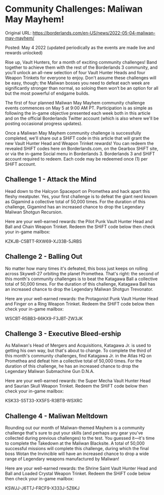 Community Challenges: Maliwan May Mayhem!
=========================================

Original URL: https://borderlands.com/en-US/news/2022-05-04-maliwan-may-mayhem/

Posted: May 4 2022 (updated periodically as the events are made live and rewards unlocked)

Rise up, Vault Hunters, for a month of exciting community challenges! Band together to achieve them with the rest of the Borderlands 3 community, and you’ll unlock an all-new selection of four Vault Hunter Heads and four Weapon Trinkets for everyone to enjoy. Don't assume these challenges will be easy, though; the Maliwan bosses you need to defeat each week are significantly stronger than normal, so soloing them won’t be an option for all but the most powerful of endgame builds. 

The first of four planned Maliwan May Mayhem community challenge events commences on May 5 at 9:00 AM PT. Participation is as simple as following the in-game objective presented each week both in this article and on the official Borderlands Twitter account (which is also where we'll be posting occasional progress updates).

Once a Maliwan May Mayhem community challenge is successfully completed, we'll share out a SHiFT code in this article that will grant the new Vault Hunter Head and Weapon Trinket rewards! You can redeem the revealed SHiFT codes here on Borderlands.com, on the Gearbox SHiFT site, or via the in-game Social menu in Borderlands 3. Borderlands 3 and SHiFT account required to redeem. Each code may be redeemed once (1) per SHiFT account.

Challenge 1 - Attack the Mind
-----------------------------

Head down to the Halcyon Spaceport on Promethea and hack apart this fleshy meatputer. Yes, your first challenge is to defeat the giant nerd known as Gigamind a collective total of 50,000 times. For the duration of this challenge, Gigamind has an increased chance to drop the Legendary Maliwan Shotgun Recursion.

Here are your well-earned rewards: the Pilot Punk Vault Hunter Head and Ball and Chain Weapon Trinket. Redeem the SHiFT code below then check your in-game mailbox:

KZKJB-C5BTT-RXW69-XJ33B-5JRBS

Challenge 2 -  Balling Out
--------------------------

No matter how many times it's defeated, this boss just keeps on rolling across Skywell-27 orbiting the planet Promethea. That's right: the second of this month's community challenges is to beat the Katagawa Ball a collective total of 50,000 times. For the duration of this challenge, Katagawa Ball has an increased chance to drop the Legendary Maliwan Shotgun Trevonator.

Here are your well-earned rewards: the Protagonist Punk Vault Hunter Head and Finger on a Ring Weapon Trinket. Redeem the SHiFT code below then check your in-game mailbox:

WSCBT-R5BB3-66KX9-F3JBT-ZW3JK

Challenge 3 -  Executive Bleed-ership
-------------------------------------

As Maliwan's Head of Mergers and Acquisitions, Katagawa Jr. is used to getting his own way, but that's about to change. To complete the third of this month's community challenges, find Katagawa Jr. in the Atlas HQ on Promethea and defeat him a collective total of 50,000 times. For the duration of this challenge, he has an increased chance to drop the Legendary Maliwan Submachine Gun D.N.A.

Here are your well-earned rewards: the Super Mecha Vault Hunter Head and Saurian Skull Weapon Trinket. Redeem the SHiFT code below then check your in-game mailbox:

KSK33-S5T33-XX5FS-R3BTB-WSXRC

Challenge 4 - Maliwan Meltdown
------------------------------

Rounding out our month of Maliwan-themed Mayhem is a community challenge that's sure to put your skills (and perhaps any gear you've collected during previous challenges) to the test. You guessed it—it's time to complete the Takedown at the Maliwan Blacksite. A total of 50,000 successful missions will complete this challenge, during which the final boss Wotan the Invincible will have an increased chance to drop a wide range of Legendary weapons manufactured by Maliwan!

Here are your well-earned rewards: the Shrine Saint Vault Hunter Head and Ball and Loaded Crystal Weapon Trinket. Redeem the SHiFT code below then check your in-game mailbox:

KSWJJ-J6TTJ-FRCF9-X333J-5Z6KJ

